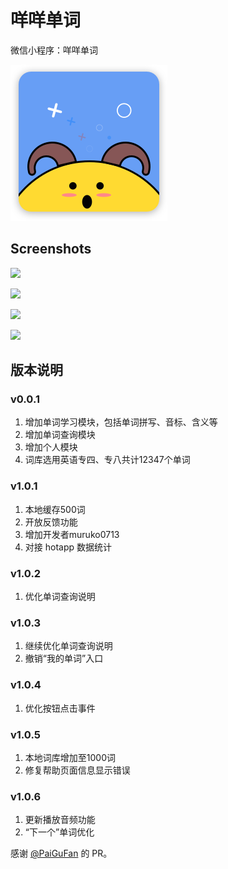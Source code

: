 # 咩咩单词

微信小程序：咩咩单词

![](images/search-logo.png)

## Screenshots

![](http://airing.ursb.me/image/miemie/Screenshots1.jpg-jieping.jpg)

![](http://airing.ursb.me/image/miemie/Screenshots2.jpg-jieping.jpg)

![](http://airing.ursb.me/image/miemie/Screenshots3.jpg-jieping.jpg)

![](http://airing.ursb.me/image/miemie/Screenshots4.jpg-jieping.jpg)

## 版本说明

### v0.0.1

1. 增加单词学习模块，包括单词拼写、音标、含义等
2. 增加单词查询模块
3. 增加个人模块
4. 词库选用英语专四、专八共计12347个单词

### v1.0.1

1. 本地缓存500词
2. 开放反馈功能
3. 增加开发者muruko0713
4. 对接 hotapp 数据统计

### v1.0.2

1. 优化单词查询说明

### v1.0.3

1. 继续优化单词查询说明
2. 撤销“我的单词”入口

### v1.0.4

1. 优化按钮点击事件

### v1.0.5

1. 本地词库增加至1000词
2. 修复帮助页面信息显示错误

### v1.0.6

1. 更新播放音频功能
2. “下一个”单词优化

感谢 [@PaiGuFan](https://github.com/PaiGuFan) 的 PR。
